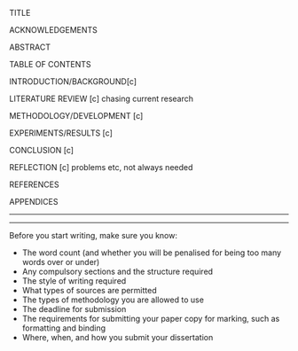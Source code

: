 TITLE

ACKNOWLEDGEMENTS

ABSTRACT

TABLE OF CONTENTS

INTRODUCTION/BACKGROUND[c]

LITERATURE REVIEW [c]
chasing current research

METHODOLOGY/DEVELOPMENT [c]

EXPERIMENTS/RESULTS [c]

CONCLUSION [c]

REFLECTION [c] 
problems etc, not always needed

REFERENCES 

APPENDICES


-----









-----





Before you start writing, make sure you know:

-   The word count (and whether you will be penalised for being too many words over or under) 
-   Any compulsory sections and the structure required
-   The style of writing required
-   What types of sources are permitted
-   The types of methodology you are allowed to use
-   The deadline for submission
-   The requirements for submitting your paper copy for marking, such as formatting and binding 
-   Where, when, and how you submit your dissertation
